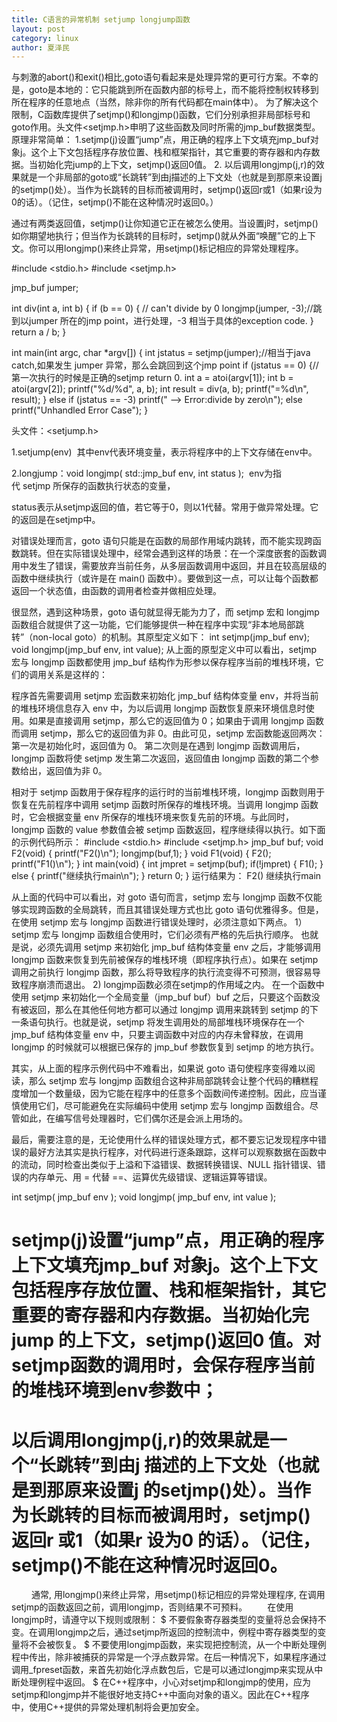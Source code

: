 ```yaml
---
title: C语言的异常机制 setjump longjump函数
layout: post
category: linux
author: 夏泽民
---
```

与刺激的abort()和exit()相比,goto语句看起来是处理异常的更可行方案。不幸的是，goto是本地的：它只能跳到所在函数内部的标号上，而不能将控制权转移到所在程序的任意地点（当然，除非你的所有代码都在main体中）。
为了解决这个限制，C函数库提供了setjmp()和longjmp()函数，它们分别承担非局部标号和goto作用。头文件<setjmp.h>申明了这些函数及同时所需的jmp_buf数据类型。
原理非常简单：
1.setjmp(j)设置“jump”点，用正确的程序上下文填充jmp_buf对象j。这个上下文包括程序存放位置、栈和框架指针，其它重要的寄存器和内存数据。当初始化完jump的上下文，setjmp()返回0值。
2. 以后调用longjmp(j,r)的效果就是一个非局部的goto或“长跳转”到由j描述的上下文处（也就是到那原来设置j的setjmp()处）。当作为长跳转的目标而被调用时，setjmp()返回r或1（如果r设为0的话）。（记住，setjmp()不能在这种情况时返回0。）

通过有两类返回值，setjmp()让你知道它正在被怎么使用。当设置j时，setjmp()如你期望地执行；但当作为长跳转的目标时，setjmp()就从外面“唤醒”它的上下文。你可以用longjmp()来终止异常，用setjmp()标记相应的异常处理程序。
<!-- more -->
#include <stdio.h>
#include <setjmp.h>
 
jmp_buf jumper;
 
int div(int a, int b) {
  if (b == 0) { // can't divide by 0
    longjmp(jumper, -3);//跳到以jumper 所在的jmp point，进行处理，-3 相当于具体的exception code.
  }
  return a / b;
}
 
int main(int argc, char *argv[]) {
  int jstatus = setjmp(jumper);//相当于java catch,如果发生 jumper 异常，那么会跳回到这个jmp point
  if (jstatus == 0) {//第一次执行的时候是正确的setjmp return 0.
    int a = atoi(argv[1]);
    int b = atoi(argv[2]);
    printf("%d/%d", a, b);
    int result = div(a, b);
    printf("=%d\n", result);
  } 
  else if (jstatus == -3)
    printf(" --> Error:divide by zero\n");
  else
    printf("Unhandled Error Case");
}

头文件：<setjump.h>

1.setjump(env)  其中env代表环境变量，表示将程序中的上下文存储在env中。

2.longjump：void longjmp( std::jmp_buf env, int status );  env为指代 setjmp 所保存的函数执行状态的变量，

status表示从setjmp返回的值，若它等于0，则以1代替。常用于做异常处理。它的返回是在setjmp中。


对错误处理而言，goto 语句只能是在函数的局部作用域内跳转，而不能实现跨函数跳转。但在实际错误处理中，经常会遇到这样的场景：在一个深度嵌套的函数调用中发生了错误，需要放弃当前任务，从多层函数调用中返回，并且在较高层级的函数中继续执行（或许是在 main() 函数中）。要做到这一点，可以让每个函数都返回一个状态值，由函数的调用者检查并做相应处理。

很显然，遇到这种场景，goto 语句就显得无能为力了，而 setjmp 宏和 longjmp 函数组合就提供了这一功能，它们能够提供一种在程序中实现“非本地局部跳转”（non-local goto）的机制。其原型定义如下：
int setjmp(jmp_buf env);
void longjmp(jmp_buf env, int value);
从上面的原型定义中可以看出，setjmp 宏与 longjmp 函数都使用 jmp_buf 结构作为形参以保存程序当前的堆栈环境，它们的调用关系是这样的：

程序首先需要调用 setjmp 宏函数来初始化 jmp_buf 结构体变量 env，并将当前的堆栈环境信息存入 env 中，为以后调用 longjmp 函数恢复原来环境信息时使用。如果是直接调用 setjmp，那么它的返回值为 0；如果由于调用 longjmp 函数而调用 setjmp，那么它的返回值为非 0。由此可见，setjmp 宏函数能返回两次：
第一次是初始化时，返回值为 0。
第二次则是在遇到 longjmp 函数调用后，longjmp 函数将使 setjmp 发生第二次返回，返回值由 longjmp 函数的第二个参数给出，返回值为非 0。

相对于 setjmp 函数用于保存程序的运行时的当前堆栈环境，longjmp 函数则用于恢复在先前程序中调用 setjmp 函数时所保存的堆栈环境。当调用 longjmp 函数时，它会根据变量 env 所保存的堆栈环境来恢复先前的环境。与此同时，longjmp 函数的 value 参数值会被 setjmp 函数返回，程序继续得以执行。如下面的示例代码所示：
#include <stdio.h>
#include <setjmp.h>
jmp_buf buf;
void F2(void)
{
    printf("F2()\n");
    longjmp(buf,1);
}
void F1(void)
{
    F2();
    printf("F1()\n");
}
int main(void)
{
    int jmpret = setjmp(buf);
    if(!jmpret)
    {
        F1();
    }
    else
    {
        printf("继续执行main\n");
    }
    return 0;
}
运行结果为：
F2()
继续执行main

从上面的代码中可以看出，对 goto 语句而言，setjmp 宏与 longjmp 函数不仅能够实现跨函数的全局跳转，而且其错误处理方式也比 goto 语句优雅得多。但是，在使用 setjmp 宏与 longjmp 函数进行错误处理时，必须注意如下两点。
1）setjmp 宏与 longjmp 函数组合使用时，它们必须有严格的先后执行顺序。
也就是说，必须先调用 setjmp 来初始化 jmp_buf 结构体变量 env 之后，才能够调用 longjmp 函数来恢复到先前被保存的堆栈环境（即程序执行点）。如果在 setjmp 调用之前执行 longjmp 函数，那么将导致程序的执行流变得不可预测，很容易导致程序崩溃而退出。
2) longjmp函数必须在setjmp的作用域之内。
在一个函数中使用 setjmp 来初始化一个全局变量（jmp_buf buf）buf 之后，只要这个函数没有被返回，那么在其他任何地方都可以通过 longjmp 调用来跳转到 setjmp 的下一条语句执行。也就是说，setjmp 将发生调用处的局部堆栈环境保存在一个 jmp_buf 结构体变量 env 中，只要主调函数中对应的内存未曾释放，在调用 longjmp 的时候就可以根据已保存的 jmp_buf 参数恢复到 setjmp 的地方执行。

其实，从上面的程序示例代码中不难看出，如果说 goto 语句使程序变得难以阅读，那么 setjmp 宏与 longjmp 函数组合这种非局部跳转会让整个代码的糟糕程度增加一个数量级，因为它能在程序中的任意多个函数间传递控制。因此，应当谨慎使用它们，尽可能避免在实际编码中使用 setjmp 宏与 longjmp 函数组合。尽管如此，在编写信号处理器时，它们偶尔还是会派上用场的。

最后，需要注意的是，无论使用什么样的错误处理方式，都不要忘记发现程序中错误的最好方法其实是执行程序，对代码进行逐条跟踪，这样可以观察数据在函数中的流动，同时检查出类似于上溢和下溢错误、数据转换错误、NULL 指针错误、错误的内存单元、用 = 代替 ==、运算优先级错误、逻辑运算等错误。

int setjmp( jmp_buf env );
void longjmp( jmp_buf env, int value );
 
#     setjmp(j)设置“jump”点，用正确的程序上下文填充jmp_buf 对象j。这个上下文包括程序存放位置、栈和框架指针，其它重要的寄存器和内存数据。当初始化完jump 的上下文，setjmp()返回0 值。对setjmp函数的调用时，会保存程序当前的堆栈环境到env参数中；
#             以后调用longjmp(j,r)的效果就是一个“长跳转”到由j 描述的上下文处（也就是到那原来设置j 的setjmp()处）。当作为长跳转的目标而被调用时，setjmp()返回r 或1（如果r 设为0 的话）。（记住，setjmp()不能在这种情况时返回0。
　　
       通常, 用longjmp()来终止异常，用setjmp()标记相应的异常处理程序, 在调用setjmp的函数返回之前，调用longjmp，否则结果不可预料。
　　在使用longjmp时，请遵守以下规则或限制：
$     不要假象寄存器类型的变量将总会保持不变。在调用longjmp之后，通过setjmp所返回的控制流中，例程中寄存器类型的变量将不会被恢复。
$     不要使用longjmp函数，来实现把控制流，从一个中断处理例程中传出，除非被捕获的异常是一个浮点数异常。在后一种情况下，如果程序通过调用_fpreset函数，来首先初始化浮点数包后，它是可以通过longjmp来实现从中断处理例程中返回。
$     在C++程序中，小心对setjmp和longjmp的使用，应为setjmp和longjmp并不能很好地支持C++中面向对象的语义。因此在C++程序中，使用C++提供的异常处理机制将会更加安全。
